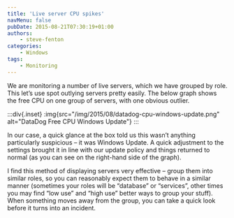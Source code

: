 ```yaml
---
title: 'Live server CPU spikes'
navMenu: false
pubDate: 2015-08-21T07:30:19+01:00
authors:
    - steve-fenton
categories:
    - Windows
tags:
    - Monitoring
---
```


We are monitoring a number of live servers, which we have grouped by role. This let’s use spot outlying servers pretty easily. The below graph shows the free CPU on one group of servers, with one obvious outlier.

:::div{.inset}
:img{src="/img/2015/08/datadog-cpu-windows-update.png" alt="DataDog Free CPU Windows Update"}
:::

In our case, a quick glance at the box told us this wasn’t anything particularly suspicious – it was Windows Update. A quick adjustment to the settings brought it in line with our update policy and things returned to normal (as you can see on the right-hand side of the graph).

I find this method of displaying servers very effective – group them into similar roles, so you can reasonably expect them to behave in a similar manner (sometimes your roles will be “database” or “services”, other times you may find “low use” and “high use” better ways to group your stuff). When something moves away from the group, you can take a quick look before it turns into an incident.